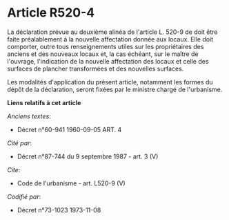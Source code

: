 # Article R520-4

La déclaration prévue au deuxième alinéa de l'article L. 520-9 de doit être faite préalablement à la nouvelle affectation
donnée aux locaux. Elle doit comporter, outre tous renseignements utiles sur les propriétaires des anciens et des nouveaux
locaux et, la cas échéant, sur le maître de l'ouvrage, l'indication de la nouvelle affectation des locaux et celle des
surfaces de plancher transformées et des nouvelles surfaces. 

Les modalités d'application du présent article, notamment les formes du dépôt de la déclaration, seront fixées par le
ministre chargé de l'urbanisme.

**Liens relatifs à cet article**

_Anciens textes_:

  - Décret n°60-941 1960-09-05 ART. 4

_Cité par_:

  - Décret n°87-744 du 9 septembre 1987 - art. 3 (V)

_Cite_:

  - Code de l'urbanisme - art. L520-9 (V)

_Codifié par_:

  - Décret n°73-1023 1973-11-08
